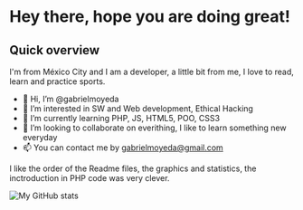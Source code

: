 # Hey there, hope you are doing great!

## Quick overview

I'm from México City and I am a developer, a little bit from me, I love to read, learn and practice sports.

- 👋 Hi, I’m @gabrielmoyeda
- 👀 I’m interested in SW and Web development, Ethical Hacking
- 🌱 I’m currently learning PHP, JS, HTML5, POO, CSS3
- 💞️ I’m looking to collaborate on everithing, I like to learn something new everyday
- 📫 You can contact me by gabrielmoyeda@gmail.com


I like the order of the Readme files, the graphics and statistics, the inctroduction in PHP code was very clever.

![My GitHub stats](https://github-readme-stats.vercel.app/api?username=gabrielmoyeda&theme=dark&show_icons=true)


<!---
gabrielmoyeda/gabrielmoyeda is a ✨ special ✨ repository because its `README.md` (this file) appears on your GitHub profile.
You can click the Preview link to take a look at your changes.
--->
